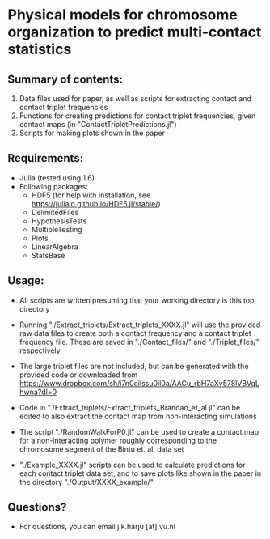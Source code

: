# Physical models for chromosome organization to predict multi-contact statistics
 
## Summary of contents:
1. Data files used for paper, as well as scripts for extracting contact and contact triplet frequencies
2. Functions for creating predictions for contact triplet frequencies, given contact maps (in "ContactTripletPredictions.jl")
3. Scripts for making plots shown in the paper


## Requirements:
- Julia (tested using 1.6)
- Following packages:
  - HDF5 (for help with installation, see https://juliaio.github.io/HDF5.jl/stable/)
  - DelimitedFiles
  - HypothesisTests
  - MultipleTesting
  - Plots
  - LinearAlgebra
  - StatsBase

## Usage:
- All scripts are written presuming that your working directory is this top directory
- Running "./Extract_triplets/Extract_triplets_XXXX.jl" will use the provided raw data files to create both a contact frequency and a contact triplet frequency file. These are saved in "./Contact_files/" and "./Triplet_files/" respectively
- The large triplet files are not included, but can be generated with the provided code or downloaded from https://www.dropbox.com/sh/i7n0oilssu0il0a/AACu_rbH7aXy578lVBVqLhwna?dl=0

- Code in "./Extract_triplets/Extract_triplets_Brandao_et_al.jl" can be edited to also extract the contact map from non-interacting simulations
- The script "./RandomWalkForP0.jl" can be used to create a contact map for a non-interacting polymer roughly corresponding to the chromosome segment of the Bintu et. al. data set
- "./Example_XXXX.jl" scripts can be used to calculate predictions for each contact triplet data set, and to save plots like shown in the paper in the directory "./Output/XXXX_example/"

## Questions?
- For questions, you can email j.k.harju [at] vu.nl
